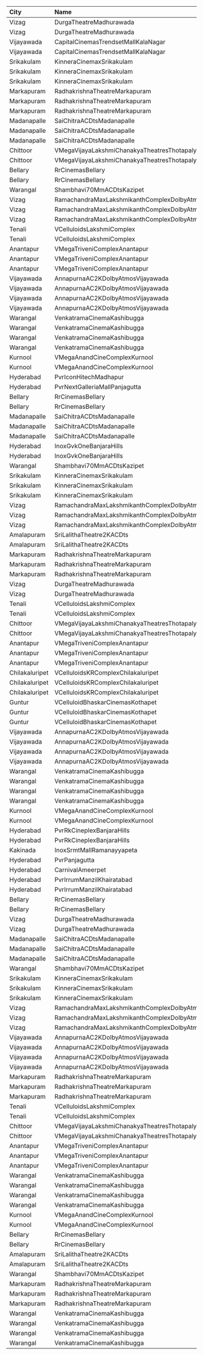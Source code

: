 | City           | Name                                                | Language |  Time | Type            | Price | Capacity | Booked |
| :------------- | :-------------------------------------------------- | :------- | ----: | :-------------- | ----: | -------: | -----: |
| Vizag          | DurgaTheatreMadhurawada                             | Telugu   | 10:30 | FirstClass      |  112₹ |      199 |    141 |
| Vizag          | DurgaTheatreMadhurawada                             | Telugu   | 10:30 | SecondClass     |   67₹ |      103 |     83 |
| Vijayawada     | CapitalCinemasTrendsetMallKalaNagar                 | Telugu   | 11:00 | Gold            |  250₹ |       34 |     26 |
| Vijayawada     | CapitalCinemasTrendsetMallKalaNagar                 | Telugu   | 11:00 | Executive       |  150₹ |      514 |    394 |
| Srikakulam     | KinneraCinemaxSrikakulam                            | Telugu   | 11:00 | FirstClass      |  112₹ |      159 |     95 |
| Srikakulam     | KinneraCinemaxSrikakulam                            | Telugu   | 11:00 | SecondClass     |   67₹ |       40 |     20 |
| Srikakulam     | KinneraCinemaxSrikakulam                            | Telugu   | 11:00 | ThirdClass      |   44₹ |       62 |     31 |
| Markapuram     | RadhakrishnaTheatreMarkapuram                       | Telugu   | 11:00 | FirstClass      |   80₹ |      152 |     58 |
| Markapuram     | RadhakrishnaTheatreMarkapuram                       | Telugu   | 11:00 | SecondClass     |   80₹ |      170 |      0 |
| Markapuram     | RadhakrishnaTheatreMarkapuram                       | Telugu   | 11:00 | ThirdClass      |   80₹ |       72 |      0 |
| Madanapalle    | SaiChitraACDtsMadanapalle                           | Telugu   | 11:00 | Reserved        |   70₹ |      266 |    133 |
| Madanapalle    | SaiChitraACDtsMadanapalle                           | Telugu   | 11:00 | First           |   50₹ |      162 |     81 |
| Madanapalle    | SaiChitraACDtsMadanapalle                           | Telugu   | 11:00 | Second          |   30₹ |      118 |     59 |
| Chittoor       | VMegaVijayaLakshmiChanakyaTheatresThotapalyam       | Telugu   | 11:10 | Gold            |  110₹ |      262 |    131 |
| Chittoor       | VMegaVijayaLakshmiChanakyaTheatresThotapalyam       | Telugu   | 11:10 | Executive       |   70₹ |       54 |     27 |
| Bellary        | RrCinemasBellary                                    | Telugu   | 11:10 | Gold            |  150₹ |      124 |     63 |
| Bellary        | RrCinemasBellary                                    | Telugu   | 11:10 | Silver          |  100₹ |      242 |    110 |
| Warangal       | Shambhavi70MmACDtsKazipet                           | Telugu   | 11:30 | Balcony         |  100₹ |      498 |    250 |
| Vizag          | RamachandraMaxLakshmikanthComplexDolbyAtmosGajuwaka | Telugu   | 11:30 | ReservedClass   |  112₹ |      192 |     96 |
| Vizag          | RamachandraMaxLakshmikanthComplexDolbyAtmosGajuwaka | Telugu   | 11:30 | FirstClass      |   67₹ |       38 |     19 |
| Vizag          | RamachandraMaxLakshmikanthComplexDolbyAtmosGajuwaka | Telugu   | 11:30 | SecondClass     |   44₹ |       57 |     28 |
| Tenali         | VCelluloidsLakshmiComplex                           | Telugu   | 11:30 | Gold            |  100₹ |      204 |    102 |
| Tenali         | VCelluloidsLakshmiComplex                           | Telugu   | 11:30 | Silver          |   60₹ |       60 |     30 |
| Anantapur      | VMegaTriveniComplexAnantapur                        | Telugu   | 11:40 | Gold            |  110₹ |      188 |    143 |
| Anantapur      | VMegaTriveniComplexAnantapur                        | Telugu   | 11:40 | Silver          |   70₹ |       40 |     32 |
| Anantapur      | VMegaTriveniComplexAnantapur                        | Telugu   | 11:40 | Executive       |   30₹ |        8 |      8 |
| Vijayawada     | AnnapurnaAC2KDolbyAtmosVijayawada                   | Telugu   | 11:45 | Balcony         |  100₹ |      265 |    166 |
| Vijayawada     | AnnapurnaAC2KDolbyAtmosVijayawada                   | Telugu   | 11:45 | FirstClass      |  100₹ |      210 |    122 |
| Vijayawada     | AnnapurnaAC2KDolbyAtmosVijayawada                   | Telugu   | 11:45 | SecondClass     |   70₹ |      150 |    111 |
| Vijayawada     | AnnapurnaAC2KDolbyAtmosVijayawada                   | Telugu   | 11:45 | ThirdClass      |   45₹ |      154 |    113 |
| Warangal       | VenkatramaCinemaKashibugga                          | Telugu   | 11:45 | BoxA            |  100₹ |       40 |     40 |
| Warangal       | VenkatramaCinemaKashibugga                          | Telugu   | 11:45 | BoxB            |  100₹ |       40 |     40 |
| Warangal       | VenkatramaCinemaKashibugga                          | Telugu   | 11:45 | Balcony         |  100₹ |      377 |    305 |
| Warangal       | VenkatramaCinemaKashibugga                          | Telugu   | 11:45 | DressCircle     |   80₹ |      184 |    154 |
| Kurnool        | VMegaAnandCineComplexKurnool                        | Telugu   | 12:05 | Gold            |  110₹ |      198 |     99 |
| Kurnool        | VMegaAnandCineComplexKurnool                        | Telugu   | 12:05 | Executive       |   70₹ |       62 |     31 |
| Hyderabad      | PvrIconHitechMadhapur                               | Telugu   | 13:10 | Classic         |  150₹ |      140 |      0 |
| Hyderabad      | PvrNextGalleriaMallPanjagutta                       | Telugu   | 13:20 | Classic         |  150₹ |      152 |     15 |
| Bellary        | RrCinemasBellary                                    | Telugu   | 14:00 | Gold            |  150₹ |      124 |     63 |
| Bellary        | RrCinemasBellary                                    | Telugu   | 14:00 | Silver          |  100₹ |      242 |    110 |
| Madanapalle    | SaiChitraACDtsMadanapalle                           | Telugu   | 14:00 | Reserved        |   70₹ |      266 |    133 |
| Madanapalle    | SaiChitraACDtsMadanapalle                           | Telugu   | 14:00 | First           |   50₹ |      162 |     81 |
| Madanapalle    | SaiChitraACDtsMadanapalle                           | Telugu   | 14:00 | Second          |   30₹ |      118 |     59 |
| Hyderabad      | InoxGvkOneBanjaraHills                              | Telugu   | 14:05 | Executive       |  150₹ |      187 |      0 |
| Hyderabad      | InoxGvkOneBanjaraHills                              | Telugu   | 14:05 | Royal           |  250₹ |        4 |      0 |
| Warangal       | Shambhavi70MmACDtsKazipet                           | Telugu   | 14:30 | Balcony         |  100₹ |      498 |    250 |
| Srikakulam     | KinneraCinemaxSrikakulam                            | Telugu   | 14:30 | FirstClass      |  112₹ |      159 |     95 |
| Srikakulam     | KinneraCinemaxSrikakulam                            | Telugu   | 14:30 | SecondClass     |   67₹ |       40 |     20 |
| Srikakulam     | KinneraCinemaxSrikakulam                            | Telugu   | 14:30 | ThirdClass      |   44₹ |       62 |     31 |
| Vizag          | RamachandraMaxLakshmikanthComplexDolbyAtmosGajuwaka | Telugu   | 14:30 | ReservedClass   |  112₹ |      192 |     96 |
| Vizag          | RamachandraMaxLakshmikanthComplexDolbyAtmosGajuwaka | Telugu   | 14:30 | FirstClass      |   67₹ |       38 |     19 |
| Vizag          | RamachandraMaxLakshmikanthComplexDolbyAtmosGajuwaka | Telugu   | 14:30 | SecondClass     |   44₹ |       57 |     28 |
| Amalapuram     | SriLalithaTheatre2KACDts                            | Telugu   | 14:30 | ReservedClass   |  110₹ |      314 |    277 |
| Amalapuram     | SriLalithaTheatre2KACDts                            | Telugu   | 14:30 | SecondClass     |   60₹ |      105 |    105 |
| Markapuram     | RadhakrishnaTheatreMarkapuram                       | Telugu   | 14:30 | FirstClass      |   80₹ |      152 |     58 |
| Markapuram     | RadhakrishnaTheatreMarkapuram                       | Telugu   | 14:30 | SecondClass     |   80₹ |      170 |      0 |
| Markapuram     | RadhakrishnaTheatreMarkapuram                       | Telugu   | 14:30 | ThirdClass      |   80₹ |       72 |      0 |
| Vizag          | DurgaTheatreMadhurawada                             | Telugu   | 14:30 | FirstClass      |  112₹ |      199 |    141 |
| Vizag          | DurgaTheatreMadhurawada                             | Telugu   | 14:30 | SecondClass     |   67₹ |      103 |     83 |
| Tenali         | VCelluloidsLakshmiComplex                           | Telugu   | 14:30 | Gold            |  100₹ |      204 |    102 |
| Tenali         | VCelluloidsLakshmiComplex                           | Telugu   | 14:30 | Silver          |   60₹ |       60 |     30 |
| Chittoor       | VMegaVijayaLakshmiChanakyaTheatresThotapalyam       | Telugu   | 14:35 | Gold            |  110₹ |      262 |    131 |
| Chittoor       | VMegaVijayaLakshmiChanakyaTheatresThotapalyam       | Telugu   | 14:35 | Executive       |   70₹ |       54 |     27 |
| Anantapur      | VMegaTriveniComplexAnantapur                        | Telugu   | 14:40 | Gold            |  110₹ |      188 |    141 |
| Anantapur      | VMegaTriveniComplexAnantapur                        | Telugu   | 14:40 | Silver          |   70₹ |       40 |     32 |
| Anantapur      | VMegaTriveniComplexAnantapur                        | Telugu   | 14:40 | Executive       |   30₹ |        8 |      8 |
| Chilakaluripet | VCelluloidsKRComplexChilakaluripet                  | Telugu   | 14:45 | Gold            |  100₹ |       95 |     48 |
| Chilakaluripet | VCelluloidsKRComplexChilakaluripet                  | Telugu   | 14:45 | Elite           |   70₹ |       32 |     16 |
| Chilakaluripet | VCelluloidsKRComplexChilakaluripet                  | Telugu   | 14:45 | Executive       |   50₹ |       32 |     16 |
| Guntur         | VCelluloidBhaskarCinemasKothapet                    | Telugu   | 14:50 | Gold            |  110₹ |      264 |    194 |
| Guntur         | VCelluloidBhaskarCinemasKothapet                    | Telugu   | 14:50 | Silver          |   60₹ |       64 |     59 |
| Guntur         | VCelluloidBhaskarCinemasKothapet                    | Telugu   | 14:50 | Executive       |   40₹ |       48 |     35 |
| Vijayawada     | AnnapurnaAC2KDolbyAtmosVijayawada                   | Telugu   | 15:00 | Balcony         |  100₹ |      265 |    166 |
| Vijayawada     | AnnapurnaAC2KDolbyAtmosVijayawada                   | Telugu   | 15:00 | FirstClass      |  100₹ |      210 |    122 |
| Vijayawada     | AnnapurnaAC2KDolbyAtmosVijayawada                   | Telugu   | 15:00 | SecondClass     |   70₹ |      150 |    111 |
| Vijayawada     | AnnapurnaAC2KDolbyAtmosVijayawada                   | Telugu   | 15:00 | ThirdClass      |   45₹ |      154 |    113 |
| Warangal       | VenkatramaCinemaKashibugga                          | Telugu   | 15:00 | BoxA            |  100₹ |       40 |     40 |
| Warangal       | VenkatramaCinemaKashibugga                          | Telugu   | 15:00 | BoxB            |  100₹ |       40 |     40 |
| Warangal       | VenkatramaCinemaKashibugga                          | Telugu   | 15:00 | Balcony         |  100₹ |      377 |    305 |
| Warangal       | VenkatramaCinemaKashibugga                          | Telugu   | 15:00 | DressCircle     |   80₹ |      184 |    154 |
| Kurnool        | VMegaAnandCineComplexKurnool                        | Telugu   | 15:15 | Gold            |  110₹ |      198 |    102 |
| Kurnool        | VMegaAnandCineComplexKurnool                        | Telugu   | 15:15 | Executive       |   70₹ |       62 |     31 |
| Hyderabad      | PvrRkCineplexBanjaraHills                           | Telugu   | 15:35 | Classic         |  150₹ |      228 |    228 |
| Hyderabad      | PvrRkCineplexBanjaraHills                           | Telugu   | 15:35 | Recliner        |  250₹ |       22 |     22 |
| Kakinada       | InoxSrmtMallRamanayyapeta                           | Telugu   | 16:15 | Executive       |   80₹ |       51 |      0 |
| Hyderabad      | PvrPanjagutta                                       | Telugu   | 16:15 | Classic         |  150₹ |      255 |     28 |
| Hyderabad      | CarnivalAmeerpet                                    | Telugu   | 16:25 | PlatinumOffline |  150₹ |      316 |     29 |
| Hyderabad      | PvrIrrumManzilKhairatabad                           | Telugu   | 16:25 | Classic         |  150₹ |      158 |      4 |
| Hyderabad      | PvrIrrumManzilKhairatabad                           | Telugu   | 16:25 | Recliner        |  250₹ |       10 |      4 |
| Bellary        | RrCinemasBellary                                    | Telugu   | 17:00 | Gold            |  150₹ |      124 |     63 |
| Bellary        | RrCinemasBellary                                    | Telugu   | 17:00 | Silver          |  100₹ |      242 |    110 |
| Vizag          | DurgaTheatreMadhurawada                             | Telugu   | 18:00 | FirstClass      |  112₹ |      199 |    141 |
| Vizag          | DurgaTheatreMadhurawada                             | Telugu   | 18:00 | SecondClass     |   67₹ |      103 |     83 |
| Madanapalle    | SaiChitraACDtsMadanapalle                           | Telugu   | 18:00 | Reserved        |   70₹ |      266 |    139 |
| Madanapalle    | SaiChitraACDtsMadanapalle                           | Telugu   | 18:00 | First           |   50₹ |      162 |     81 |
| Madanapalle    | SaiChitraACDtsMadanapalle                           | Telugu   | 18:00 | Second          |   30₹ |      118 |     59 |
| Warangal       | Shambhavi70MmACDtsKazipet                           | Telugu   | 18:30 | Balcony         |  100₹ |      498 |    250 |
| Srikakulam     | KinneraCinemaxSrikakulam                            | Telugu   | 18:30 | FirstClass      |  112₹ |      159 |     95 |
| Srikakulam     | KinneraCinemaxSrikakulam                            | Telugu   | 18:30 | SecondClass     |   67₹ |       40 |     20 |
| Srikakulam     | KinneraCinemaxSrikakulam                            | Telugu   | 18:30 | ThirdClass      |   44₹ |       62 |     31 |
| Vizag          | RamachandraMaxLakshmikanthComplexDolbyAtmosGajuwaka | Telugu   | 18:30 | ReservedClass   |  112₹ |      192 |     96 |
| Vizag          | RamachandraMaxLakshmikanthComplexDolbyAtmosGajuwaka | Telugu   | 18:30 | FirstClass      |   67₹ |       38 |     19 |
| Vizag          | RamachandraMaxLakshmikanthComplexDolbyAtmosGajuwaka | Telugu   | 18:30 | SecondClass     |   44₹ |       57 |     28 |
| Vijayawada     | AnnapurnaAC2KDolbyAtmosVijayawada                   | Telugu   | 18:30 | Balcony         |  100₹ |      265 |    166 |
| Vijayawada     | AnnapurnaAC2KDolbyAtmosVijayawada                   | Telugu   | 18:30 | FirstClass      |  100₹ |      210 |    122 |
| Vijayawada     | AnnapurnaAC2KDolbyAtmosVijayawada                   | Telugu   | 18:30 | SecondClass     |   70₹ |      150 |    111 |
| Vijayawada     | AnnapurnaAC2KDolbyAtmosVijayawada                   | Telugu   | 18:30 | ThirdClass      |   45₹ |      154 |    113 |
| Markapuram     | RadhakrishnaTheatreMarkapuram                       | Telugu   | 18:30 | FirstClass      |   80₹ |      152 |     58 |
| Markapuram     | RadhakrishnaTheatreMarkapuram                       | Telugu   | 18:30 | SecondClass     |   80₹ |      170 |      0 |
| Markapuram     | RadhakrishnaTheatreMarkapuram                       | Telugu   | 18:30 | ThirdClass      |   80₹ |       72 |      0 |
| Tenali         | VCelluloidsLakshmiComplex                           | Telugu   | 18:30 | Gold            |  100₹ |      204 |    102 |
| Tenali         | VCelluloidsLakshmiComplex                           | Telugu   | 18:30 | Silver          |   60₹ |       60 |     30 |
| Chittoor       | VMegaVijayaLakshmiChanakyaTheatresThotapalyam       | Telugu   | 18:35 | Gold            |  110₹ |      262 |    135 |
| Chittoor       | VMegaVijayaLakshmiChanakyaTheatresThotapalyam       | Telugu   | 18:35 | Executive       |   70₹ |       54 |     27 |
| Anantapur      | VMegaTriveniComplexAnantapur                        | Telugu   | 18:40 | Gold            |  110₹ |      188 |    146 |
| Anantapur      | VMegaTriveniComplexAnantapur                        | Telugu   | 18:40 | Silver          |   70₹ |       40 |     32 |
| Anantapur      | VMegaTriveniComplexAnantapur                        | Telugu   | 18:40 | Executive       |   30₹ |        8 |      8 |
| Warangal       | VenkatramaCinemaKashibugga                          | Telugu   | 18:45 | BoxA            |  100₹ |       40 |     40 |
| Warangal       | VenkatramaCinemaKashibugga                          | Telugu   | 18:45 | BoxB            |  100₹ |       40 |     40 |
| Warangal       | VenkatramaCinemaKashibugga                          | Telugu   | 18:45 | Balcony         |  100₹ |      377 |    305 |
| Warangal       | VenkatramaCinemaKashibugga                          | Telugu   | 18:45 | DressCircle     |   80₹ |      184 |    154 |
| Kurnool        | VMegaAnandCineComplexKurnool                        | Telugu   | 19:20 | Gold            |  110₹ |      198 |    101 |
| Kurnool        | VMegaAnandCineComplexKurnool                        | Telugu   | 19:20 | Executive       |   70₹ |       62 |     31 |
| Bellary        | RrCinemasBellary                                    | Telugu   | 19:30 | Gold            |  150₹ |      124 |     63 |
| Bellary        | RrCinemasBellary                                    | Telugu   | 19:30 | Silver          |  100₹ |      242 |    110 |
| Amalapuram     | SriLalithaTheatre2KACDts                            | Telugu   | 21:00 | ReservedClass   |  110₹ |      314 |    277 |
| Amalapuram     | SriLalithaTheatre2KACDts                            | Telugu   | 21:00 | SecondClass     |   60₹ |      105 |    105 |
| Warangal       | Shambhavi70MmACDtsKazipet                           | Telugu   | 21:30 | Balcony         |  100₹ |      498 |    250 |
| Markapuram     | RadhakrishnaTheatreMarkapuram                       | Telugu   | 21:30 | FirstClass      |   80₹ |      152 |     58 |
| Markapuram     | RadhakrishnaTheatreMarkapuram                       | Telugu   | 21:30 | SecondClass     |   80₹ |      170 |      0 |
| Markapuram     | RadhakrishnaTheatreMarkapuram                       | Telugu   | 21:30 | ThirdClass      |   80₹ |       72 |      0 |
| Warangal       | VenkatramaCinemaKashibugga                          | Telugu   | 22:00 | BoxA            |  100₹ |       40 |     40 |
| Warangal       | VenkatramaCinemaKashibugga                          | Telugu   | 22:00 | BoxB            |  100₹ |       40 |     40 |
| Warangal       | VenkatramaCinemaKashibugga                          | Telugu   | 22:00 | Balcony         |  100₹ |      377 |    305 |
| Warangal       | VenkatramaCinemaKashibugga                          | Telugu   | 22:00 | DressCircle     |   80₹ |      184 |    154 |